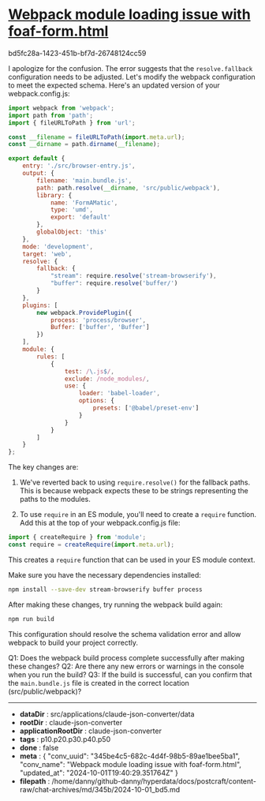 # [Webpack module loading issue with foaf-form.html](https://claude.ai/chat/345be4c5-682c-4d4f-98b5-89ae1bee5ba1)

bd5fc28a-1423-451b-bf7d-26748124cc59

 I apologize for the confusion. The error suggests that the `resolve.fallback` configuration needs to be adjusted. Let's modify the webpack configuration to meet the expected schema. Here's an updated version of your webpack.config.js:

```javascript
import webpack from 'webpack';
import path from 'path';
import { fileURLToPath } from 'url';

const __filename = fileURLToPath(import.meta.url);
const __dirname = path.dirname(__filename);

export default {
    entry: './src/browser-entry.js',
    output: {
        filename: 'main.bundle.js',
        path: path.resolve(__dirname, 'src/public/webpack'),
        library: {
            name: 'FormAMatic',
            type: 'umd',
            export: 'default'
        },
        globalObject: 'this'
    },
    mode: 'development',
    target: 'web',
    resolve: {
        fallback: {
            "stream": require.resolve('stream-browserify'),
            "buffer": require.resolve('buffer/')
        }
    },
    plugins: [
        new webpack.ProvidePlugin({
            process: 'process/browser',
            Buffer: ['buffer', 'Buffer']
        })
    ],
    module: {
        rules: [
            {
                test: /\.js$/,
                exclude: /node_modules/,
                use: {
                    loader: 'babel-loader',
                    options: {
                        presets: ['@babel/preset-env']
                    }
                }
            }
        ]
    }
};
```

The key changes are:

1. We've reverted back to using `require.resolve()` for the fallback paths. This is because webpack expects these to be strings representing the paths to the modules.

2. To use `require` in an ES module, you'll need to create a `require` function. Add this at the top of your webpack.config.js file:

```javascript
import { createRequire } from 'module';
const require = createRequire(import.meta.url);
```

This creates a `require` function that can be used in your ES module context.

Make sure you have the necessary dependencies installed:

```bash
npm install --save-dev stream-browserify buffer process
```

After making these changes, try running the webpack build again:

```bash
npm run build
```

This configuration should resolve the schema validation error and allow webpack to build your project correctly.

Q1: Does the webpack build process complete successfully after making these changes?
Q2: Are there any new errors or warnings in the console when you run the build?
Q3: If the build is successful, can you confirm that the `main.bundle.js` file is created in the correct location (src/public/webpack)?

---

* **dataDir** : src/applications/claude-json-converter/data
* **rootDir** : claude-json-converter
* **applicationRootDir** : claude-json-converter
* **tags** : p10.p20.p30.p40.p50
* **done** : false
* **meta** : {
  "conv_uuid": "345be4c5-682c-4d4f-98b5-89ae1bee5ba1",
  "conv_name": "Webpack module loading issue with foaf-form.html",
  "updated_at": "2024-10-01T19:40:29.351764Z"
}
* **filepath** : /home/danny/github-danny/hyperdata/docs/postcraft/content-raw/chat-archives/md/345b/2024-10-01_bd5.md